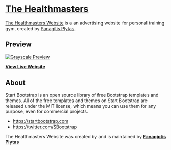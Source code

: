 # [The Healthmasters](https://www.thehealthmasters.gr/)

[The Healthmasters Website](https://www.thehealthmasters.gr/) is a an advertising website for personal training gym, created by [Panagitis Plytas](https://panagiotis.plytas.com/).

## Preview

[![Grayscale Preview](https://www.thehealthmasters.gr/img/preview.jpg)](https://www.thehealthmasters.gr/)

**[View Live Website](https://www.thehealthmasters.gr/)**

## About

Start Bootstrap is an open source library of free Bootstrap templates and themes. All of the free templates and themes on Start Bootstrap are released under the MIT license, which means you can use them for any purpose, even for commercial projects.

* https://startbootstrap.com
* https://twitter.com/SBootstrap

The Healthmasters Website was created by and is maintained by **[Panagiotis Plytas](https://panagiotis.plytas.com/)**

